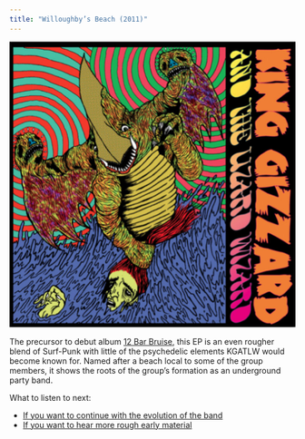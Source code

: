 ```yaml
---
title: "Willoughby’s Beach (2011)"
---
```


![album cover of Willboughby's Beach](./cover.jpg)

The precursor to debut album [12 Bar Bruise](../12-bar-bruise), this EP is an even rougher blend of Surf-Punk with little of the psychedelic elements KGATLW would become known for. Named after a beach local to some of the group members, it shows the roots of the group’s formation as an underground party band.

What to listen to next:

*   [If you want to continue with the evolution of the band](../12-bar-bruise)
*   [If you want to hear more rough early material](../teenage-gizzard)
